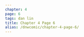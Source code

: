 ```yaml
---
chapter: 4
page: 6
tags: dan lin
title: Chapter 4 Page 6
alias: /dnwcomic/chapter-4-page-6/
---
```

